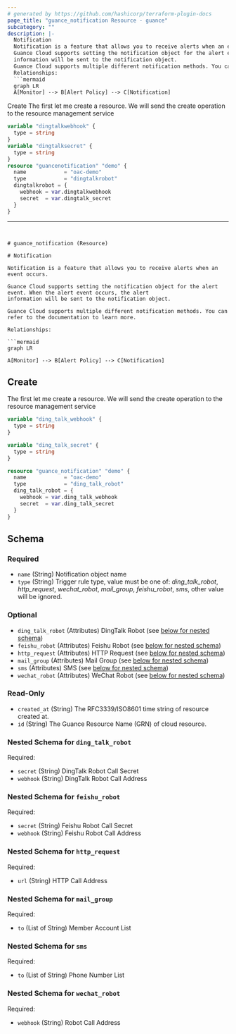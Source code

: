 ```yaml
---
# generated by https://github.com/hashicorp/terraform-plugin-docs
page_title: "guance_notification Resource - guance"
subcategory: ""
description: |-
  Notification
  Notification is a feature that allows you to receive alerts when an event occurs.
  Guance Cloud supports setting the notification object for the alert event. When the alert event occurs, the alert
  information will be sent to the notification object.
  Guance Cloud supports multiple different notification methods. You can refer to the documentation to learn more.
  Relationships:
  ```mermaid
  graph LR
  A[Monitor] --> B[Alert Policy] --> C[Notification]
  ```
  Create
  The first let me create a resource. We will send the create operation to the resource management service
  ```terraform
  variable "dingtalkwebhook" {
    type = string
  }
  variable "dingtalksecret" {
    type = string
  }
  resource "guancenotification" "demo" {
    name            = "oac-demo"
    type            = "dingtalkrobot"
    dingtalkrobot = {
      webhook = var.dingtalkwebhook
      secret  = var.dingtalk_secret
    }
  }
  ```
---
```


# guance_notification (Resource)

# Notification

Notification is a feature that allows you to receive alerts when an event occurs.

Guance Cloud supports setting the notification object for the alert event. When the alert event occurs, the alert
information will be sent to the notification object.

Guance Cloud supports multiple different notification methods. You can refer to the documentation to learn more.

Relationships:

```mermaid
graph LR

A[Monitor] --> B[Alert Policy] --> C[Notification]
```

## Create

The first let me create a resource. We will send the create operation to the resource management service

```terraform
variable "ding_talk_webhook" {
  type = string
}

variable "ding_talk_secret" {
  type = string
}

resource "guance_notification" "demo" {
  name            = "oac-demo"
  type            = "ding_talk_robot"
  ding_talk_robot = {
    webhook = var.ding_talk_webhook
    secret  = var.ding_talk_secret
  }
}
```



<!-- schema generated by tfplugindocs -->
## Schema

### Required

- `name` (String) Notification object name
- `type` (String) Trigger rule type, value must be one of: *ding_talk_robot*, *http_request*, *wechat_robot*, *mail_group*, *feishu_robot*, *sms*, other value will be ignored.

### Optional

- `ding_talk_robot` (Attributes) DingTalk Robot (see [below for nested schema](#nestedatt--ding_talk_robot))
- `feishu_robot` (Attributes) Feishu Robot (see [below for nested schema](#nestedatt--feishu_robot))
- `http_request` (Attributes) HTTP Request (see [below for nested schema](#nestedatt--http_request))
- `mail_group` (Attributes) Mail Group (see [below for nested schema](#nestedatt--mail_group))
- `sms` (Attributes) SMS (see [below for nested schema](#nestedatt--sms))
- `wechat_robot` (Attributes) WeChat Robot (see [below for nested schema](#nestedatt--wechat_robot))

### Read-Only

- `created_at` (String) The RFC3339/ISO8601 time string of resource created at.
- `id` (String) The Guance Resource Name (GRN) of cloud resource.

<a id="nestedatt--ding_talk_robot"></a>
### Nested Schema for `ding_talk_robot`

Required:

- `secret` (String) DingTalk Robot Call Secret
- `webhook` (String) DingTalk Robot Call Address


<a id="nestedatt--feishu_robot"></a>
### Nested Schema for `feishu_robot`

Required:

- `secret` (String) Feishu Robot Call Secret
- `webhook` (String) Feishu Robot Call Address


<a id="nestedatt--http_request"></a>
### Nested Schema for `http_request`

Required:

- `url` (String) HTTP Call Address


<a id="nestedatt--mail_group"></a>
### Nested Schema for `mail_group`

Required:

- `to` (List of String) Member Account List


<a id="nestedatt--sms"></a>
### Nested Schema for `sms`

Required:

- `to` (List of String) Phone Number List


<a id="nestedatt--wechat_robot"></a>
### Nested Schema for `wechat_robot`

Required:

- `webhook` (String) Robot Call Address


